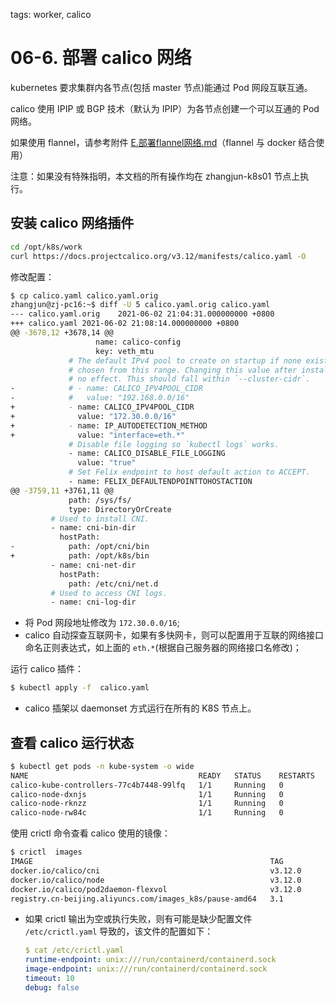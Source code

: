 tags: worker, calico

# 06-6. 部署 calico 网络

kubernetes 要求集群内各节点(包括 master 节点)能通过 Pod 网段互联互通。

calico 使用 IPIP 或 BGP 技术（默认为 IPIP）为各节点创建一个可以互通的 Pod 网络。

如果使用 flannel，请参考附件 [E.部署flannel网络.md](E.部署flannel网络.md)（flannel 与 docker 结合使用）

注意：如果没有特殊指明，本文档的所有操作均在 zhangjun-k8s01 节点上执行。

## 安装 calico 网络插件

``` bash
cd /opt/k8s/work
curl https://docs.projectcalico.org/v3.12/manifests/calico.yaml -O
```

修改配置：

``` bash
$ cp calico.yaml calico.yaml.orig
zhangjun@zj-pc16:~$ diff -U 5 calico.yaml.orig calico.yaml
--- calico.yaml.orig    2021-06-02 21:04:31.000000000 +0800
+++ calico.yaml 2021-06-02 21:08:14.000000000 +0800
@@ -3678,12 +3678,14 @@
                   name: calico-config
                   key: veth_mtu
             # The default IPv4 pool to create on startup if none exists. Pod IPs will be
             # chosen from this range. Changing this value after installation will have
             # no effect. This should fall within `--cluster-cidr`.
-            # - name: CALICO_IPV4POOL_CIDR
-            #   value: "192.168.0.0/16"
+            - name: CALICO_IPV4POOL_CIDR
+              value: "172.30.0.0/16"
+            - name: IP_AUTODETECTION_METHOD
+              value: "interface=eth.*"
             # Disable file logging so `kubectl logs` works.
             - name: CALICO_DISABLE_FILE_LOGGING
               value: "true"
             # Set Felix endpoint to host default action to ACCEPT.
             - name: FELIX_DEFAULTENDPOINTTOHOSTACTION
@@ -3759,11 +3761,11 @@
             path: /sys/fs/
             type: DirectoryOrCreate
         # Used to install CNI.
         - name: cni-bin-dir
           hostPath:
-            path: /opt/cni/bin
+            path: /opt/k8s/bin
         - name: cni-net-dir
           hostPath:
             path: /etc/cni/net.d
         # Used to access CNI logs.
         - name: cni-log-dir
```
+ 将 Pod 网段地址修改为 `172.30.0.0/16`;
+ calico 自动探查互联网卡，如果有多快网卡，则可以配置用于互联的网络接口命名正则表达式，如上面的 `eth.*`(根据自己服务器的网络接口名修改)；

运行 calico 插件：

``` bash
$ kubectl apply -f  calico.yaml
```
+ calico 插架以 daemonset 方式运行在所有的 K8S 节点上。

## 查看 calico 运行状态

``` bash
$ kubectl get pods -n kube-system -o wide
NAME                                      READY   STATUS    RESTARTS   AGE     IP               NODE              NOMINATED NODE   READINESS GATES
calico-kube-controllers-77c4b7448-99lfq   1/1     Running   0          2m11s   172.30.184.128   zhangjun-k8s-03   <none>           <none>
calico-node-dxnjs                         1/1     Running   0          2m11s   172.27.137.229   zhangjun-k8s-02   <none>           <none>
calico-node-rknzz                         1/1     Running   0          2m11s   172.27.138.239   zhangjun-k8s-03   <none>           <none>
calico-node-rw84c                         1/1     Running   0          2m11s   172.27.138.251   zhangjun-k8s-01   <none>           <none>
```

使用 crictl 命令查看 calico 使用的镜像：

``` bash
$ crictl  images
IMAGE                                                     TAG                 IMAGE ID            SIZE
docker.io/calico/cni                                      v3.12.0             cb6799752c46c       66.5MB
docker.io/calico/node                                     v3.12.0             fc05bc4225f39       89.7MB
docker.io/calico/pod2daemon-flexvol                       v3.12.0             98793d0a88c82       37.5MB
registry.cn-beijing.aliyuncs.com/images_k8s/pause-amd64   3.1                 21a595adc69ca       326kB
```
+ 如果 crictl 输出为空或执行失败，则有可能是缺少配置文件 `/etc/crictl.yaml` 导致的，该文件的配置如下：

    ``` yaml
    $ cat /etc/crictl.yaml
    runtime-endpoint: unix:///run/containerd/containerd.sock
    image-endpoint: unix:///run/containerd/containerd.sock
    timeout: 10
    debug: false
    ```
